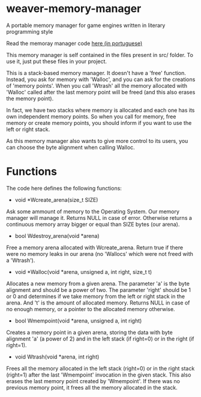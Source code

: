 # weaver-memory-manager

A portable memory manager for game engines written in literary programming style

Read the memoray manager code [here (in portuguese)](https://github.com/thiagoharry/weaver-memory-manager/blob/master/weaver-memory-manager.pdf)

This memory manager is self contained in the files present in src/ folder. To use it, just put these files in your project.

This is a stack-based memory manager. It doesn't have a 'free'
function. Instead, you ask for memory with 'Walloc', and you can ask
for the creations of 'memory points'. When you call 'Wtrash' all the
memory allocated with 'Walloc' called after the last memory point will
be freed (and this also erases the memory point).

In fact, we have two stacks where memory is allocated and each one has
its own independent memory points. So when you call for memory, free
memory or create memory points, you should inform if you want to use
the left or right stack.

As this memory manager also wants to give more control to its users,
you can choose the byte alignment when calling Walloc.

# Functions

The code here defines the following functions:

* void *Wcreate_arena(size_t SIZE)

Ask some ammount of memory to the Operating System. Our memory manager
will manage it. Returns NULL in case of error. Otherwise returns a
continuous memory array bigger or equal than SIZE bytes (our arena).

* bool Wdestroy_arena(void *arena)

Free a memory arena allocated with Wcreate_arena. Return true if there
were no memory leaks in our arena (no 'Wallocs' which were not freed
with a 'Wtrash').

* void *Walloc(void *arena, unsigned a, int right, size_t t)

Allocates a new memory from a given arena. The parameter 'a' is the
byte alignment and should be a power of two. The parameter 'right'
should be 1 or 0 and determines if we take memory from the left or
right stack in the arena. And 't' is the amount of allocated
memory. Returns NULL in case of no enough memory, or a pointer to the
allocated memory otherwise.

* bool Wmempoint(void *arena, unsigned a, int right)

Creates a memory point in a given arena, storing the data with byte
alignment 'a' (a power of 2) and in the left stack (if right=0) or in
the right (if right=1).

* void Wtrash(void *arena, int right)

Frees all the memory allocated in the left stack (right=0) or in the
right stack (right=1) after the last 'Wmempoint' invocation in the
given stack. This also erases the last memory point created by
'Wmempoint'. If there was no previous memory point, it frees all the
memory allocated in the stack.